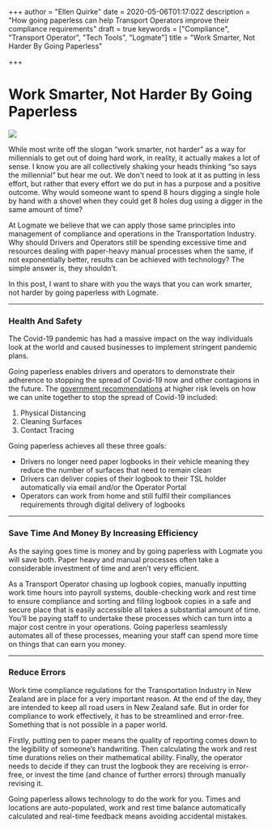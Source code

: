+++
author = "Ellen Quirke"
date = 2020-05-06T01:17:02Z
description = "How going paperless can help Transport Operators improve their compliance requirements"
draft = true
keywords = ["Compliance", "Transport Operator", "Tech Tools", "Logmate"]
title = "Work Smarter, Not Harder By Going Paperless"

+++
# Work Smarter, Not Harder By Going Paperless

![](/uploads/iphone-technology-iphone-6-plus-apple-17663-1.jpg)

While most write off the slogan “work smarter, not harder” as a way for millennials to get out of doing hard work, in reality, it actually makes a lot of sense. I know you are all collectively shaking your heads thinking “so says the millennial” but hear me out. We don’t need to look at it as putting in less effort, but rather that every effort we do put in has a purpose and a positive outcome. Why would someone want to spend 8 hours digging a single hole by hand with a shovel when they could get 8 holes dug using a digger in the same amount of time?

At Logmate we believe that we can apply those same principles into management of compliance and operations in the Transportation Industry. Why should Drivers and Operators still be spending excessive time and resources dealing with paper-heavy manual processes when the same, if not exponentially better, results can be achieved with technology? The simple answer is, they shouldn’t.

In this post, I want to share with you the ways that you can work smarter, not harder by going paperless with Logmate.

***

### Health And Safety

The Covid-19 pandemic has had a massive impact on the way individuals look at the world and caused businesses to implement stringent pandemic plans.

Going paperless enables drivers and operators to demonstrate their adherence to stopping the spread of Covid-19 now and other contagions in the future. The [government recommendations](https://covid19.govt.nz/covid-19/how-were-uniting/) at higher risk levels on how we can unite together to stop the spread of Covid-19 included:

1. Physical Distancing
2. Cleaning Surfaces
3. Contact Tracing

Going paperless achieves all these three goals:

* Drivers no longer need paper logbooks in their vehicle meaning they reduce the number of surfaces that need to remain clean
* Drivers can deliver copies of their logbook to their TSL holder automatically via email and/or the Operator Portal
* Operators can work from home and still fulfil their compliances requirements through digital delivery of logbooks

***

### Save Time And Money By Increasing Efficiency

As the saying goes time is money and by going paperless with Logmate you will save both. Paper heavy and manual processes often take a considerable investment of time and aren’t very efficient.

As a Transport Operator chasing up logbook copies, manually inputting work time hours into payroll systems, double-checking work and rest time to ensure compliance and sorting and filing logbook copies in a safe and secure place that is easily accessible all takes a substantial amount of time. You’ll be paying staff to undertake these processes which can turn into a major cost centre in your operations. Going paperless seamlessly automates all of these processes, meaning your staff can spend more time on things that can earn you money.

***

### Reduce Errors

Work time compliance regulations for the Transportation Industry in New Zealand are in place for a very important reason. At the end of the day, they are intended to keep all road users in New Zealand safe. But in order for compliance to work effectively, it has to be streamlined and error-free. Something that is not possible in a paper world.

Firstly, putting pen to paper means the quality of reporting comes down to the legibility of someone’s handwriting. Then calculating the work and rest time durations relies on their mathematical ability. Finally, the operator needs to decide if they can trust the logbook they are receiving is error-free, or invest the time (and chance of further errors) through manually revising it.

Going paperless allows technology to do the work for you. Times and locations are auto-populated, work and rest time balance automatically calculated and real-time feedback means avoiding accidental mistakes.